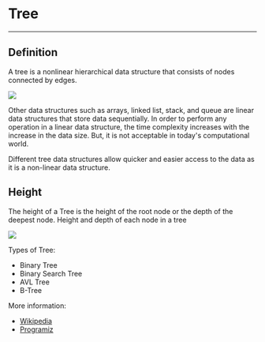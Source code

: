 # Tree
***

## Definition
A tree is a nonlinear hierarchical data structure that consists of nodes connected by edges.

![](https://cdn.programiz.com/sites/tutorial2program/files/tree_0.png)

Other data structures such as arrays, linked list, stack, and queue are linear data structures that store data sequentially. In order to perform any operation in a linear data structure, the time complexity increases with the increase in the data size. But, it is not acceptable in today's computational world.

Different tree data structures allow quicker and easier access to the data as it is a non-linear data structure.

## Height

The height of a Tree is the height of the root node or the depth of the deepest node.
Height and depth of each node in a tree

![](https://cdn.programiz.com/sites/tutorial2program/files/height-depth_1.png)

Types of Tree:
+ Binary Tree
+ Binary Search Tree
+ AVL Tree
+ B-Tree

More information:
 + [Wikipedia](https://en.wikipedia.org/wiki/Tree_(data_structure))
 + [Programiz](https://www.programiz.com/dsa/trees)